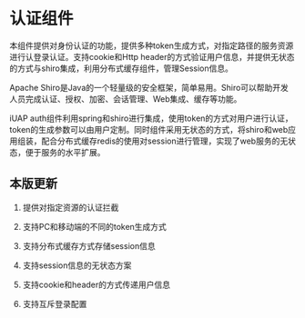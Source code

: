 # 认证组件

本组件提供对身份认证的功能，提供多种token生成方式，对指定路径的服务资源进行认登录认证。支持cookie和Http header的方式验证用户信息，并提供无状态的方式与shiro集成，利用分布式缓存组件，管理Session信息。

Apache Shiro是Java的一个轻量级的安全框架，简单易用。Shiro可以帮助开发人员完成认证、授权、加密、会话管理、Web集成、缓存等功能。

iUAP auth组件利用spring和shiro进行集成，使用token的方式对用户进行认证，token的生成参数可以由用户定制。同时组件采用无状态的方式，将shiro和web应用组装，配合分布式缓存redis的使用对session进行管理，实现了web服务的无状态，便于服务的水平扩展。


## 本版更新


1. 提供对指定资源的认证拦截

2. 支持PC和移动端的不同的token生成方式

3. 支持分布式缓存方式存储session信息

4. 支持session信息的无状态方案

5. 支持cookie和header的方式传递用户信息

6. 支持互斥登录配置




